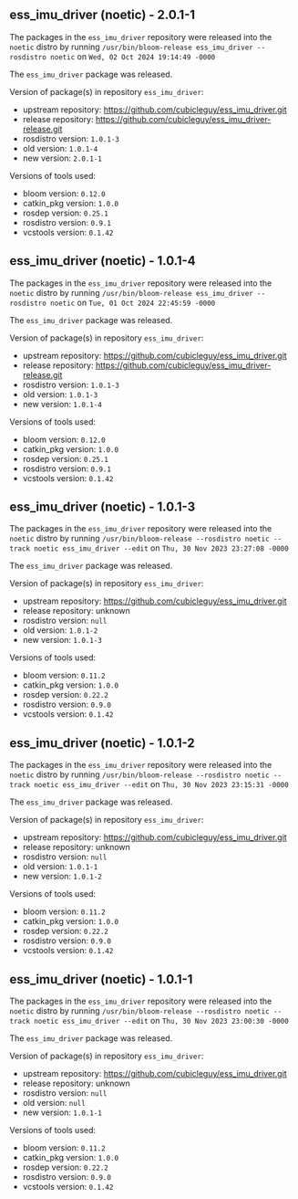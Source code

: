 ## ess_imu_driver (noetic) - 2.0.1-1

The packages in the `ess_imu_driver` repository were released into the `noetic` distro by running `/usr/bin/bloom-release ess_imu_driver --rosdistro noetic` on `Wed, 02 Oct 2024 19:14:49 -0000`

The `ess_imu_driver` package was released.

Version of package(s) in repository `ess_imu_driver`:

- upstream repository: https://github.com/cubicleguy/ess_imu_driver.git
- release repository: https://github.com/cubicleguy/ess_imu_driver-release.git
- rosdistro version: `1.0.1-3`
- old version: `1.0.1-4`
- new version: `2.0.1-1`

Versions of tools used:

- bloom version: `0.12.0`
- catkin_pkg version: `1.0.0`
- rosdep version: `0.25.1`
- rosdistro version: `0.9.1`
- vcstools version: `0.1.42`


## ess_imu_driver (noetic) - 1.0.1-4

The packages in the `ess_imu_driver` repository were released into the `noetic` distro by running `/usr/bin/bloom-release ess_imu_driver --rosdistro noetic` on `Tue, 01 Oct 2024 22:45:59 -0000`

The `ess_imu_driver` package was released.

Version of package(s) in repository `ess_imu_driver`:

- upstream repository: https://github.com/cubicleguy/ess_imu_driver.git
- release repository: https://github.com/cubicleguy/ess_imu_driver-release.git
- rosdistro version: `1.0.1-3`
- old version: `1.0.1-3`
- new version: `1.0.1-4`

Versions of tools used:

- bloom version: `0.12.0`
- catkin_pkg version: `1.0.0`
- rosdep version: `0.25.1`
- rosdistro version: `0.9.1`
- vcstools version: `0.1.42`


## ess_imu_driver (noetic) - 1.0.1-3

The packages in the `ess_imu_driver` repository were released into the `noetic` distro by running `/usr/bin/bloom-release --rosdistro noetic --track noetic ess_imu_driver --edit` on `Thu, 30 Nov 2023 23:27:08 -0000`

The `ess_imu_driver` package was released.

Version of package(s) in repository `ess_imu_driver`:

- upstream repository: https://github.com/cubicleguy/ess_imu_driver.git
- release repository: unknown
- rosdistro version: `null`
- old version: `1.0.1-2`
- new version: `1.0.1-3`

Versions of tools used:

- bloom version: `0.11.2`
- catkin_pkg version: `1.0.0`
- rosdep version: `0.22.2`
- rosdistro version: `0.9.0`
- vcstools version: `0.1.42`


## ess_imu_driver (noetic) - 1.0.1-2

The packages in the `ess_imu_driver` repository were released into the `noetic` distro by running `/usr/bin/bloom-release --rosdistro noetic --track noetic ess_imu_driver --edit` on `Thu, 30 Nov 2023 23:15:31 -0000`

The `ess_imu_driver` package was released.

Version of package(s) in repository `ess_imu_driver`:

- upstream repository: https://github.com/cubicleguy/ess_imu_driver.git
- release repository: unknown
- rosdistro version: `null`
- old version: `1.0.1-1`
- new version: `1.0.1-2`

Versions of tools used:

- bloom version: `0.11.2`
- catkin_pkg version: `1.0.0`
- rosdep version: `0.22.2`
- rosdistro version: `0.9.0`
- vcstools version: `0.1.42`


## ess_imu_driver (noetic) - 1.0.1-1

The packages in the `ess_imu_driver` repository were released into the `noetic` distro by running `/usr/bin/bloom-release --rosdistro noetic --track noetic ess_imu_driver --edit` on `Thu, 30 Nov 2023 23:00:30 -0000`

The `ess_imu_driver` package was released.

Version of package(s) in repository `ess_imu_driver`:

- upstream repository: https://github.com/cubicleguy/ess_imu_driver.git
- release repository: unknown
- rosdistro version: `null`
- old version: `null`
- new version: `1.0.1-1`

Versions of tools used:

- bloom version: `0.11.2`
- catkin_pkg version: `1.0.0`
- rosdep version: `0.22.2`
- rosdistro version: `0.9.0`
- vcstools version: `0.1.42`


